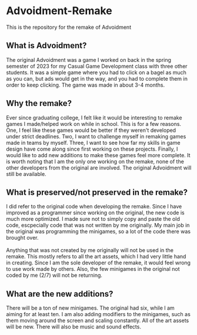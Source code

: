 # Advoidment-Remake
This is the repository for the remake of Advoidment

## What is Advoidment?
The original Advoidment was a game I worked on back in the spring semester of 2023 for my Casual Game Development class with three other students. It was a simple game where you had to click on a bagel as much as you can, but ads would get in the way, and you had to complete them in order to keep clicking. The game was made in about 3-4 months.

## Why the remake?
Ever since graduating college, I felt like it would be interesting to remake games I made/helped work on while in school. This is for a few reasons. One, I feel like these games would be better if they weren't developed under strict deadlines. Two, I want to challenge myself in remaking games made in teams by myself. Three, I want to see how far my skills in game design have come along since first working on these projects. Finally, I would like to add new additions to make these games feel more complete. It is worth noting that I am the only one working on the remake, none of the other developers from the original are involved. The original Advoidment will still be available.

## What is preserved/not preserved in the remake?
I did refer to the original code when developing the remake. Since I have improved as a programmer since working on the original, the new code is much more optimized. I made sure not to simply copy and paste the old code, escpecially code that was not written by me originally. My main job in the original was programming the minigames, so a lot of the code there was brought over.
<br><br>Anything that was not created by me originally will not be used in the remake. This mostly refers to all the art assets, which I had very little hand in creating. Since I am the sole developer of the remake, it would feel wrong to use work made by others. Also, the few minigames in the original not coded by me (2/7) will not be returning.

## What are the new additions?
There will be a ton of new minigames. The original had six, while I am aiming for at least ten. I am also adding modifiers to the minigames, such as them moving around the screen and scaling constantly. All of the art assets will be new. There will also be music and sound effects.
